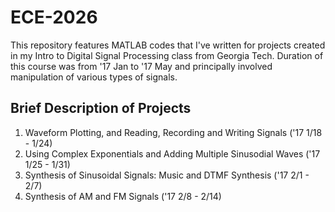 # ECE-2026
This repository features MATLAB codes that I've written for projects created in my Intro to Digital Signal Processing class from Georgia Tech. 
Duration of this course was from '17 Jan to '17 May and principally involved manipulation of various types of signals. 

## Brief Description of Projects 

1. Waveform Plotting, and Reading, Recording and Writing Signals ('17 1/18 - 1/24)
2. Using Complex Exponentials and Adding Multiple Sinusodial Waves ('17 1/25 - 1/31)
3. Synthesis of Sinusoidal Signals: Music and DTMF Synthesis ('17 2/1 - 2/7)
4. Synthesis of AM and FM Signals ('17 2/8 - 2/14)
